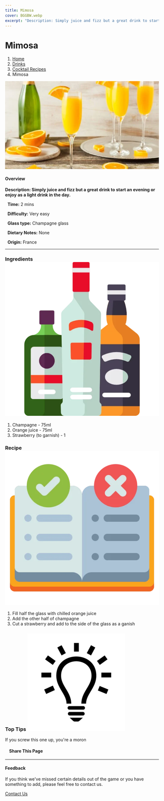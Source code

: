 ```yaml
---
title: Mimosa
cover: BGGBW.webp
excerpt: "Description: Simply juice and fizz but a great drink to start an evening or enjoy as a light drink in the day."
---
```


# Mimosa

1.  [Home](/)
2.  [Drinks](drinks)
3.  [Cocktail Recipes](drinks/cocktailrecipes)
4.  Mimosa

![](/images/mimosa.webp)

#### Overview

**Description: Simply juice and fizz but a great drink to start an evening or enjoy as a light drink in the day.**

  **Time:** 2 mins

  **Difficulty:** Very easy

  **Glass type:** Champagne glass

  **Dietary Notes:** None

  **Origin:** France

* * *

### Ingredients ![target](/images/liquor.webp)

1.  Champagne - 75ml
2.  Orange juice - 75ml
3.  Strawberry (to garnish) - 1

### Recipe ![target](/images/rules.webp)

1.  Fill half the glass with chilled orange juice
2.  Add the other half of champagne
3.  Cut a strawberry and add to the side of the glass as a ganish

### Top Tips ![target](/images/lightbulb.webp)

If you screw this one up, you're a moron

####     Share This Page

[](https://www.facebook.com/sharer/sharer.php?u=beergogglegames.co.uk/Drinks/CocktailRecipes/mimosa)[](https://www.instagram.com/direct/new/)[](https://twitter.com/intent/tweet?url=beergogglegames.co.uk/Drinks/CocktailRecipes/mimosa)

* * *

#### Feedback

If you think we've missed certain details out of the game or you have something to add, please feel free to contact us.

  
  
  
[Contact Us](contact)
